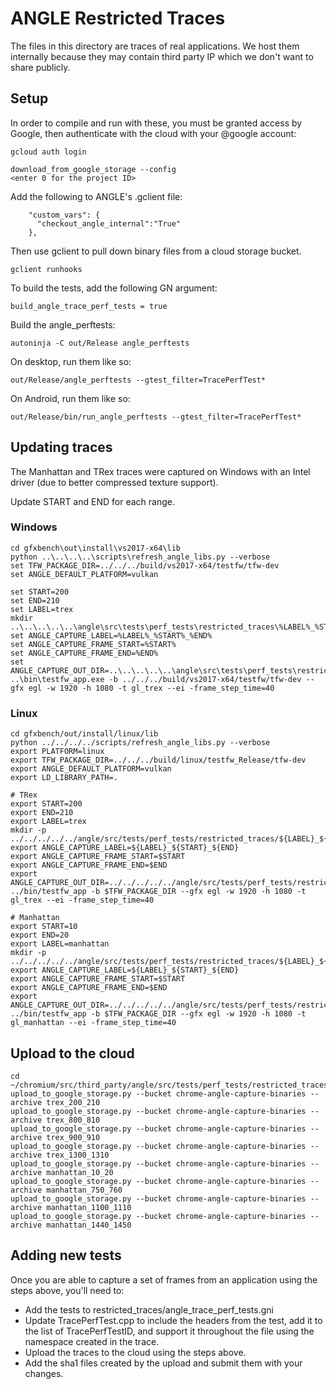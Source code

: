 # ANGLE Restricted Traces

The files in this directory are traces of real applications.  We host them
internally because they may contain third party IP which we don't want
to share publicly.

## Setup

In order to compile and run with these, you must be granted access by Google,
then authenticate with the cloud with your @google account:
```
gcloud auth login
```
```
download_from_google_storage --config
<enter 0 for the project ID>
```
Add the following to ANGLE's .gclient file:
```
    "custom_vars": {
      "checkout_angle_internal":"True"
    },
```
Then use gclient to pull down binary files from a cloud storage bucket.
```
gclient runhooks
```
To build the tests, add the following GN argument:
```
build_angle_trace_perf_tests = true
```
Build the angle_perftests:
```
autoninja -C out/Release angle_perftests
```
On desktop, run them like so:
```
out/Release/angle_perftests --gtest_filter=TracePerfTest*
```
On Android, run them like so:
```
out/Release/bin/run_angle_perftests --gtest_filter=TracePerfTest*
```

## Updating traces

The Manhattan and TRex traces were captured on Windows with an Intel driver (due to better compressed texture support).

Update START and END for each range.

### Windows

```
cd gfxbench\out\install\vs2017-x64\lib
python ..\..\..\..\scripts\refresh_angle_libs.py --verbose
set TFW_PACKAGE_DIR=../../../build/vs2017-x64/testfw/tfw-dev
set ANGLE_DEFAULT_PLATFORM=vulkan

set START=200
set END=210
set LABEL=trex
mkdir ..\..\..\..\..\angle\src\tests\perf_tests\restricted_traces\%LABEL%_%START%_%END%
set ANGLE_CAPTURE_LABEL=%LABEL%_%START%_%END%
set ANGLE_CAPTURE_FRAME_START=%START%
set ANGLE_CAPTURE_FRAME_END=%END%
set ANGLE_CAPTURE_OUT_DIR=..\..\..\..\..\angle\src\tests\perf_tests\restricted_traces\%LABEL%_%START%_%END%
..\bin\testfw_app.exe -b ../../../build/vs2017-x64/testfw/tfw-dev --gfx egl -w 1920 -h 1080 -t gl_trex --ei -frame_step_time=40
```

### Linux

```
cd gfxbench/out/install/linux/lib
python ../../../../scripts/refresh_angle_libs.py --verbose
export PLATFORM=linux
export TFW_PACKAGE_DIR=../../../build/linux/testfw_Release/tfw-dev
export ANGLE_DEFAULT_PLATFORM=vulkan
export LD_LIBRARY_PATH=.

# TRex
export START=200
export END=210
export LABEL=trex
mkdir -p ../../../../../angle/src/tests/perf_tests/restricted_traces/${LABEL}_${START}_${END}
export ANGLE_CAPTURE_LABEL=${LABEL}_${START}_${END}
export ANGLE_CAPTURE_FRAME_START=$START
export ANGLE_CAPTURE_FRAME_END=$END
export ANGLE_CAPTURE_OUT_DIR=../../../../../angle/src/tests/perf_tests/restricted_traces/${LABEL}_${START}_${END}
../bin/testfw_app -b $TFW_PACKAGE_DIR --gfx egl -w 1920 -h 1080 -t gl_trex --ei -frame_step_time=40

# Manhattan
export START=10
export END=20
export LABEL=manhattan
mkdir -p ../../../../../angle/src/tests/perf_tests/restricted_traces/${LABEL}_${START}_${END}
export ANGLE_CAPTURE_LABEL=${LABEL}_${START}_${END}
export ANGLE_CAPTURE_FRAME_START=$START
export ANGLE_CAPTURE_FRAME_END=$END
export ANGLE_CAPTURE_OUT_DIR=../../../../../angle/src/tests/perf_tests/restricted_traces/${LABEL}_${START}_${END}
../bin/testfw_app -b $TFW_PACKAGE_DIR --gfx egl -w 1920 -h 1080 -t gl_manhattan --ei -frame_step_time=40
```

## Upload to the cloud

```
cd ~/chromium/src/third_party/angle/src/tests/perf_tests/restricted_traces
upload_to_google_storage.py --bucket chrome-angle-capture-binaries --archive trex_200_210
upload_to_google_storage.py --bucket chrome-angle-capture-binaries --archive trex_800_810
upload_to_google_storage.py --bucket chrome-angle-capture-binaries --archive trex_900_910
upload_to_google_storage.py --bucket chrome-angle-capture-binaries --archive trex_1300_1310
upload_to_google_storage.py --bucket chrome-angle-capture-binaries --archive manhattan_10_20
upload_to_google_storage.py --bucket chrome-angle-capture-binaries --archive manhattan_750_760
upload_to_google_storage.py --bucket chrome-angle-capture-binaries --archive manhattan_1100_1110
upload_to_google_storage.py --bucket chrome-angle-capture-binaries --archive manhattan_1440_1450
```

## Adding new tests
Once you are able to capture a set of frames from an application using the steps above, you'll need to:

* Add the tests to restricted_traces/angle_trace_perf_tests.gni
* Update TracePerfTest.cpp to include the headers from the test, add it to the list of TracePerfTestID, and support it throughout the file using the namespace created in the trace.
* Upload the traces to the cloud using the steps above.
* Add the sha1 files created by the upload and submit them with your changes.
